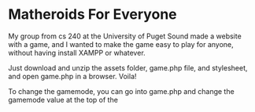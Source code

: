 # Matheroids For Everyone
My group from cs 240 at the University of Puget Sound made a website with a game, and I wanted to make the game easy to play for anyone, without having install XAMPP or whatever.

Just download and unzip the assets folder, game.php file, and stylesheet, and open game.php in a browser. Voila!

To change the gamemode, you can go into game.php and change the gamemode value at the top of the <script>. It's on line 52. There are a bunch of variables just below that which you can use to change the difficulty as well.
  
I may at some point add a UI on the page to set those variables but for now I don't find that too important.

Enjoy!

